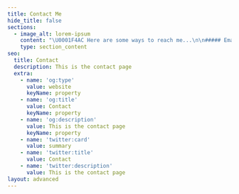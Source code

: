 ```yaml
---
title: Contact Me
hide_title: false
sections:
  - image_alt: lorem-ipsum
    content: "\U0001F4AC Here are some ways to reach me...\n\n##### Email: <elodie.kane@carleton.ca>&#xA;LinkedIn: [elodie-kane](https://www.linkedin.com/in/elodie-kane/)&#xA;GitHub: [elodiekane](https://github.com/elodiekane)\n"
    type: section_content
seo:
  title: Contact
  description: This is the contact page
  extra:
    - name: 'og:type'
      value: website
      keyName: property
    - name: 'og:title'
      value: Contact
      keyName: property
    - name: 'og:description'
      value: This is the contact page
      keyName: property
    - name: 'twitter:card'
      value: summary
    - name: 'twitter:title'
      value: Contact
    - name: 'twitter:description'
      value: This is the contact page
layout: advanced
---
```

